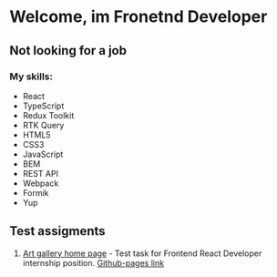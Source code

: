 <h1>Welcome, im Fronetnd Developer</h1>
<h2>Not looking for a job</h2>
<h3>My skills:</h3>
<ul>
  <li>React</li>
  <li>TypeScript</li>
  <li>Redux Toolkit</li>
  <li>RTK Query</li>
  <li>HTML5</li>
  <li>CSS3</li>
  <li>JavaScript</li>
  <li>BEM</li>
  <li>REST API</li>
  <li>Webpack</li>
  <li>Formik</li>
  <li>Yup</li>
</ul>

## Test assigments
1. [Art gallery home page](https://github.com/keyssen/art-gallery-home-page) - Test task for Frontend React Developer internship position. [Github-pages link](https://keyssen.github.io/art-gallery-home-page/)

<!--
**keyssen/keyssen** is a ✨ _special_ ✨ repository because its `README.md` (this file) appears on your GitHub profile.

Here are some ideas to get you started:

- 🔭 I’m currently working on ...
- 🌱 I’m currently learning ...
- 👯 I’m looking to collaborate on ...
- 🤔 I’m looking for help with ...
- 💬 Ask me about ...
- 📫 How to reach me: ...
- 😄 Pronouns: ...
- ⚡ Fun fact: ...
-->

